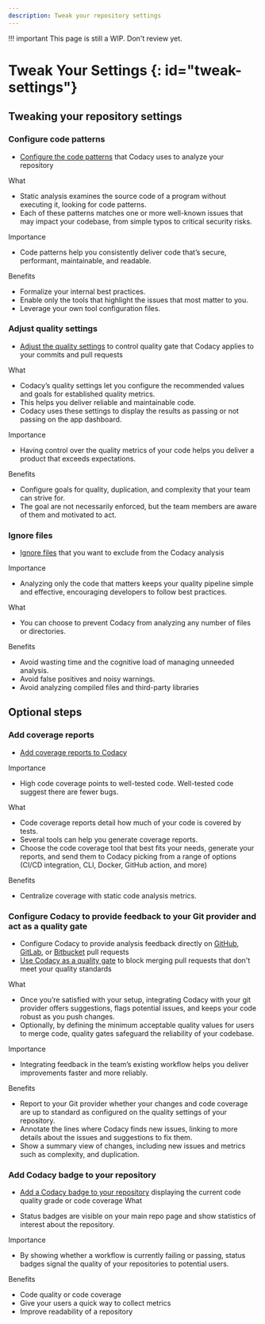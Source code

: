 ```yaml
---
description: Tweak your repository settings
---
```


[//]: # (TODO)
[//]: # (  * meta description)
[//]: # (  * remove WIP note)

!!! important
    This page is still a WIP. Don't review yet.

# Tweak Your Settings {: id="tweak-settings"}

## Tweaking your repository settings

### Configure code patterns

-   [Configure the code patterns](../repositories-configure/configuring-code-patterns.md) that Codacy uses to analyze your repository

What

-   Static analysis examines the source code of a program without executing it, looking for code patterns.
-   Each of these patterns matches one or more well-known issues that may impact your codebase, from simple typos to critical security risks.

Importance

-   Code patterns help you consistently deliver code that’s secure, performant, maintainable, and readable.

Benefits

-   Formalize your internal best practices.
-   Enable only the tools that highlight the issues that most matter to you.
-   Leverage your own tool configuration files.

### Adjust quality settings

-   [Adjust the quality settings](../repositories-configure/adjusting-quality-settings.md) to control quality gate that Codacy applies to your commits and pull requests

What

-   Codacy’s quality settings let you configure the recommended values and goals for established quality metrics.
-   This helps you deliver reliable and maintainable code.
-   Codacy uses these settings to display the results as passing or not passing on the app dashboard.

Importance
   
-   Having control over the quality metrics of your code helps you deliver a product that exceeds expectations.

Benefits

-   Configure goals for quality, duplication, and complexity that your team can strive for.
-   The goal are not necessarily enforced, but the team members are aware of them and motivated to act.

### Ignore files

-   [Ignore files](../repositories-configure/ignoring-files.md) that you want to exclude from the Codacy analysis

Importance

-   Analyzing only the code that matters keeps your quality pipeline simple and effective, encouraging developers to follow best practices.

What
   
-   You can choose to prevent Codacy from analyzing any number of files or directories.

Benefits

-   Avoid wasting time and the cognitive load of managing unneeded analysis.
-   Avoid false positives and noisy warnings.
-   Avoid analyzing compiled files and third-party libraries

## Optional steps

### Add coverage reports

-   [Add coverage reports to Codacy](../coverage-reporter/index.md)

Importance

-   High code coverage points to well-tested code. Well-tested code suggest there are fewer bugs.

What

-   Code coverage reports detail how much of your code is covered by tests.
-   Several tools can help you generate coverage reports.
-   Choose the code coverage tool that best fits your needs, generate your reports, and send them to Codacy picking from a range of options (CI/CD integration, CLI, Docker, GitHub action, and more)

Benefits

-   Centralize coverage with static code analysis metrics.

### Configure Codacy to provide feedback to your Git provider and act as a quality gate

-   Configure Codacy to provide analysis feedback directly on [GitHub](../repositories-configure/integrations/github-integration.md#configuring), [GitLab](../repositories-configure/integrations/gitlab-integration.md#configuring), or [Bitbucket](../repositories-configure/integrations/bitbucket-integration.md#configuring) pull requests
-   [Use Codacy as a quality gate](../faq/general/how-do-i-block-merging-prs-using-codacy-as-a-quality-gate.md) to block merging pull requests that don't meet your quality standards

What

-   Once you’re satisfied with your setup, integrating Codacy with your git provider offers suggestions, flags potential issues, and keeps your code robust as you push changes.
-   Optionally, by defining the minimum acceptable quality values for users to merge code, quality gates safeguard the reliability of your codebase.

Importance

-   Integrating feedback in the team’s existing workflow helps you deliver improvements faster and more reliably.

Benefits

-   Report to your Git provider whether your changes and code coverage are up to standard as configured on the quality settings of your repository.
-   Annotate the lines where Codacy finds new issues, linking to more details about the issues and suggestions to fix them.
-   Show a summary view of changes, including new issues and metrics such as complexity, and duplication.

### Add Codacy badge to your repository

-   [Add a Codacy badge to your repository](adding-a-codacy-badge.md) displaying the current code quality grade or code coverage
What

-   Status badges are visible on your main repo page and show statistics of interest about the repository.

Importance

-   By showing whether a workflow is currently failing or passing, status badges signal the quality of your repositories to potential users.

Benefits

-   Code quality or code coverage
-   Give your users a quick way to collect metrics
-   Improve readability of a repository

